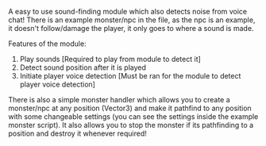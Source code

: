 A easy to use sound-finding module which also detects noise from voice chat! There is an example monster/npc in the file, as the npc is an example, it doesn't follow/damage the player, it only goes to where a sound is made.

Features of the module:
1. Play sounds [Required to play from module to detect it]
2. Detect sound position after it is played
3. Initiate player voice detection [Must be ran for the module to detect player voice detection]

There is also a simple monster handler which allows you to create a monster/npc at any position (Vector3) and make it pathfind to any position with some changeable settings (you can see the settings inside the example monster script). It also allows you to stop the monster if its pathfinding to a position and destroy it whenever required!
